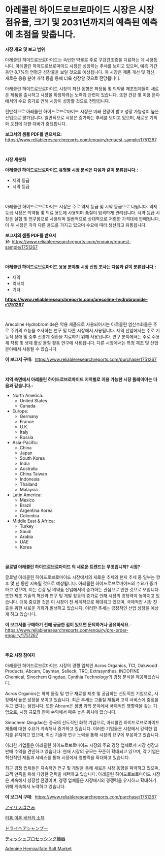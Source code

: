 <p><h1>아레콜린 하이드로브로마이드 시장은 시장 점유율, 크기 및 2031년까지의 예측된 예측에 초점을 맞춥니다.</h1></p><p><strong>시장 개요 및 보고 범위</strong></p>
<p><p>아레콜린 하이드로브로마이드는 속빈한 약물로 주로 구강건조증을 치료하는 데 사용됩니다. 아레콜린 하이드로브로마이드 시장은 성장하는 추세를 보이고 있으며, 예측 기간 동안 8.7%의 연평균 성장률을 보일 것으로 예상됩니다. 이 시장은 제품 개선 및 혁신, 새로운 응용 분야 개척 등을 통해 더욱 성장할 것으로 전망됩니다. </p><p>아레콜린 하이드로브로마이드 시장의 최신 동향은 화장품 및 의약품 제조업체들이 새로운 제품을 출시하고 시장을 확장하려는 노력과 관련이 있습니다. 또한 건강 및 미용 분야에서의 수요 증가로 인해 시장이 성장할 것으로 전망됩니다.</p><p>전반적으로 아레콜린 하이드로브로마이드 시장은 미래 전망이 밝고 성장 가능성이 높은 산업으로 평가됩니다. 일반적으로 시장은 증가하는 추세를 보이고 있으며, 새로운 기회와 도전에 대한 대비가 중요합니다.</p></p>
<p><strong>보고서의 샘플 PDF를 받으세요:</strong> <a href="https://www.reliableresearchreports.com/enquiry/request-sample/1751267">https://www.reliableresearchreports.com/enquiry/request-sample/1751267</a></p>
<p>&nbsp;</p>
<p><strong>시장 세분화</strong></p>
<p><strong>아레콜린 하이드로브로마이드 유형별 시장 분석은 다음과 같이 분류됩니다.:</strong></p>
<p><ul><li>제약 등급</li><li>시약 등급</li></ul></p>
<p>&nbsp;</p>
<p><p>아레콜린 하이드로브로마이드 시장은 주로 약제 등급 및 시약 등급으로 나뉩니다. 약제 등급 시장은 의약품 및 의료 용도에 사용되며 품질이 엄격하게 관리됩니다. 시약 등급 시장은 실험 및 연구용으로 사용되며 일반적으로 상대적으로 저렴한 가격대에 판매됩니다. 이 두 시장은 각각 다른 용도를 가지고 있으며 수요에 따라 생산되고 유통됩니다.</p></p>
<p><strong>보고서의 샘플 PDF를 받으세요:</strong>&nbsp;<a href="https://www.reliableresearchreports.com/enquiry/request-sample/1751267">https://www.reliableresearchreports.com/enquiry/request-sample/1751267</a></p>
<p>&nbsp;</p>
<p><strong> 아레콜린 하이드로브로마이드 응용 분야별 시장 산업 조사는 다음과 같이 분류됩니다.:</strong></p>
<p><ul><li>제약</li><li>리서치</li><li>기타</li></ul></p>
<p><strong><a href="https://www.reliableresearchreports.com/arecoline-hydrobromide-r1751267">https://www.reliableresearchreports.com/arecoline-hydrobromide-r1751267</a></strong></p>
<p>&nbsp;</p>
<p><p>Arecoline Hydrobromide은 약용 제품으로 사용되어서는 아르콜린 염산수화물은 주로 주위의 효능을 조사하는 연구 및 다른 시장에서 사용됩니다. 제약 산업에서는 주로 기능적 장애 및 중추 신경계 질환을 치료하기 위해 사용됩니다. 연구 분야에서는 주로 수용체 작용 및 생체 활성 물질 활동 연구에 사용됩니다. 다른 시장에서는 특정 제조 및 산업 분야에서 사용될 수 있습니다.</p></p>
<p><strong>이 보고서 구매:</strong>&nbsp; <a href="https://www.reliableresearchreports.com/purchase/1751267">https://www.reliableresearchreports.com/purchase/1751267</a></p>
<p>&nbsp;</p>
<p><strong>지역 측면에서 아레콜린 하이드로브로마이드 지역별로 이용 가능한 시장 플레이어는 다음과 같습니다.:</strong></p>
<p><ul>
    <li>
        North America:
        <ul>
            <li>United States</li>
            <li>Canada</li>
        </ul>
    </li>
    <li>
        Europe:
        <ul>
            <li>Germany</li>
            <li>France</li>
            <li>U.K.</li>
            <li>Italy</li>
            <li>Russia</li>
        </ul>
    </li>
    <li>
        Asia-Pacific:
        <ul>
            <li>China</li>
            <li>Japan</li>
            <li>South Korea</li>
            <li>India</li>
            <li>Australia</li>
            <li>China Taiwan</li>
            <li>Indonesia</li>
            <li>Thailand</li>
            <li>Malaysia</li>
        </ul>
    </li>
    <li>
        Latin America:
        <ul>
            <li>Mexico</li>
            <li>Brazil</li>
            <li>Argentina Korea</li>
            <li>Colombia</li>
        </ul>
    </li>
    <li>
        Middle East & Africa:
        <ul>
            <li>Turkey</li>
            <li>Saudi</li>
            <li>Arabia</li>
            <li>UAE</li>
            <li>Korea</li>
        </ul>
    </li>
    </ul></p>
<p>&nbsp;</p>
<p><strong>글로벌 아레콜린 하이드로브로마이드 의 새로운 트렌드는 무엇입니까? 시장?</strong></p>
<p><p>글로벌 아레콜린 하이드로브로마이드 시장에서의 새로운 추세와 현재 추세 중 일부는 향후 몇 년 동안 지속될 것으로 예상됩니다. 아레콜린 하이드로브로마이드의 수요가 증가하고 있으며, 이는 건강 및 의약품 산업에서의 증가하는 관심으로 인한 것으로 보입니다. 또한 제조 기술의 혁신과 연구 및 개발 활동의 증가로 인해 시장의 경쟁력이 높아지고 있습니다. 더욱 중요한 것은 이 시장이 전 세계적으로 확대되고 있으며, 국제적인 시장 진출을 위한 새로운 기회가 발생하고 있습니다. 이러한 추세는 긍정적인 산업 성장을 예상케 하고 있습니다.</p></p>
<p><strong>이 보고서를 구매하기 전에 궁금한 점이 있으면 문의하거나 공유하세요.</strong>- <a href="https://www.reliableresearchreports.com/enquiry/pre-order-enquiry/1751267">https://www.reliableresearchreports.com/enquiry/pre-order-enquiry/1751267</a></p>
<p>&nbsp;</p>
<p><strong>주요 시장 참여자</strong></p>
<p><p>아레콜린 하이드로브로마이드 시장의 경쟁 업체인 Acros Organics, TCI, Oakwood Products, Abcam, Cayman, Selleck, TRC, Extrasynthes, INDOFINE Chemical, Sinochem Qingdao, Cynthia Technology의 경쟁 분석을 제공하겠습니다. </p><p>Acros Organics는 화학 물질 및 연구 재료를 제조 및 공급하는 선도적인 기업으로, 시장에서 높은 성장을 보이고 있습니다. 최근 추세는 고품질 제품과 고객 서비스에 중점을 두고 있다는 점입니다. 또한 Abcam은 생명 과학 분야에서 국제적인 영향력을 갖는 기업으로, 시장 규모와 판매 수익에서 매우 높은 위치에 있습니다. </p><p>Sinochem Qingdao는 중국의 선도적인 화학 기업으로, 아레콜린 하이드로브로마이드 제품에 대한 수요가 계속해서 증가하고 있습니다. 이러한 기업들은 시장에서 강력한 입지를 유지하고 있으며, 최신 기술과 연구 노력을 통해 시장의 요구에 부응하고 있습니다. </p><p>이러한 기업들은 아레콜린 하이드로브로마이드 시장의 주요 경쟁 업체로서 시장 성장과 판매 수익을 견인하고 있습니다. 현재 시장의 규모는 꾸준히 확대되고 있으며, 각 기업은 혁신적인 제품과 서비스를 통해 시장에서 영향력을 확대하고 있습니다. </p><p>최근 경쟁 업체들은 지속적인 연구 및 개발을 통해 새로운 시장 동향을 파악하고 있으며, 고객 만족을 위해 다양한 전략을 채택하고 있습니다. 아레콜린 하이드로브로마이드 시장은 계속해서 성장할 전망이며, 경쟁 업체들은 시장에서의 경쟁력을 유지하고 확대하기 위해 계속해서 노력하고 있습니다.</p></p>
<p><strong>이 보고서 구매:</strong>&nbsp;&nbsp;<a href="https://www.reliableresearchreports.com/purchase/1751267">https://www.reliableresearchreports.com/purchase/1751267</a></p>
<p><p><a href="https://github.com/hilmi-2a/Market-Research-Report-List-1/blob/main/245431025450.md">アイリスはさみ</a></p><p><a href="https://medium.com/@kellyclarkson42/%EB%A6%AC%ED%8A%AC%EC%9D%B4%EC%98%A8-%EB%B0%B0%ED%84%B0%EB%A6%AC-%EC%9E%AC%EB%A3%8C-%EC%8B%9C%EC%9E%A5-%EA%B2%BD%EC%9F%81-%EB%B6%84%EC%84%9D-%EC%8B%9C%EC%9E%A5-%EB%8F%99%ED%96%A5-%EB%B0%8F-2031%EB%85%84%EA%B9%8C%EC%A7%80%EC%9D%98-%EC%98%88%EC%B8%A1-6daa27532fd7">리튬 이온 배터리 소재</a></p><p><a href="https://medium.com/@diegomoen2016/%E3%83%89%E3%83%A9%E3%82%A4%E3%83%98%E3%82%A2%E3%83%BC%E3%82%B7%E3%83%A3%E3%83%B3%E3%83%97%E3%83%BC%E5%B8%82%E5%A0%B4%E3%81%AE%E8%A6%8F%E6%A8%A1%E3%81%A8%E5%B8%82%E5%A0%B4%E5%8B%95%E5%90%91-%E5%AE%8C%E5%85%A8%E3%81%AA%E6%A5%AD%E7%95%8C%E6%A6%82%E8%A6%81-2024%E5%B9%B4%E3%81%8B%E3%82%892031%E5%B9%B4-e9e0a7b7e622">ドライヘアシャンプー</a></p><p><a href="https://github.com/jkjreqjscoxx7/Market-Research-Report-List-1/blob/main/744293325449.md">ティッシュプロセッシング機器</a></p><p><a href="https://issuu.com/reportprime-2/docs/adenine-hemisulfate-salt-market-size-2030.pptx">Adenine Hemisulfate Salt Market</a></p></p>
